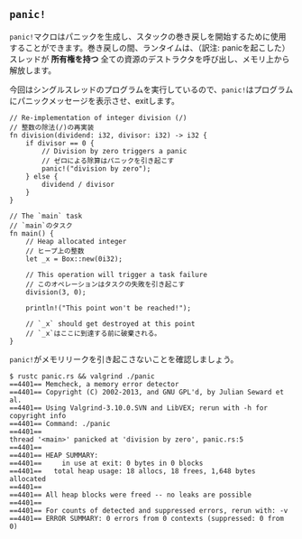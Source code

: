 ## `panic!`

`panic!`マクロはパニックを生成し、スタックの巻き戻しを開始するために使用することができます。巻き戻しの間、ランタイムは、（訳注:
panicを起こした）スレッドが **所有権を持つ**
全ての資源のデストラクタを呼び出し、メモリ上から解放します。

今回はシングルスレッドのプログラムを実行しているので、`panic!`はプログラムにパニックメッセージを表示させ、exitします。

    // Re-implementation of integer division (/)
    // 整数の除法(/)の再実装
    fn division(dividend: i32, divisor: i32) -> i32 {
        if divisor == 0 {
            // Division by zero triggers a panic
            // ゼロによる除算はパニックを引き起こす
            panic!("division by zero");
        } else {
            dividend / divisor
        }
    }

    // The `main` task
    // `main`のタスク
    fn main() {
        // Heap allocated integer
        // ヒープ上の整数
        let _x = Box::new(0i32);

        // This operation will trigger a task failure
        // このオペレーションはタスクの失敗を引き起こす
        division(3, 0);

        println!("This point won't be reached!");

        // `_x` should get destroyed at this point
        // `_x`はここに到達する前に破棄される。
    }

`panic!`がメモリリークを引き起こさないことを確認しましょう。

``` shell
$ rustc panic.rs && valgrind ./panic
==4401== Memcheck, a memory error detector
==4401== Copyright (C) 2002-2013, and GNU GPL'd, by Julian Seward et al.
==4401== Using Valgrind-3.10.0.SVN and LibVEX; rerun with -h for copyright info
==4401== Command: ./panic
==4401== 
thread '<main>' panicked at 'division by zero', panic.rs:5
==4401== 
==4401== HEAP SUMMARY:
==4401==     in use at exit: 0 bytes in 0 blocks
==4401==   total heap usage: 18 allocs, 18 frees, 1,648 bytes allocated
==4401== 
==4401== All heap blocks were freed -- no leaks are possible
==4401== 
==4401== For counts of detected and suppressed errors, rerun with: -v
==4401== ERROR SUMMARY: 0 errors from 0 contexts (suppressed: 0 from 0)
```


